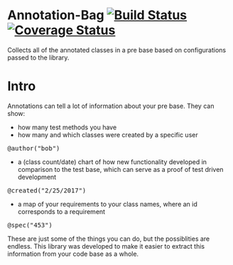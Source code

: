 # Annotation-Bag [![Build Status](https://travis-ci.org/ferenc4/Annotation-Bag.svg?branch=master)](https://travis-ci.org/ferenc4/Annotation-Bag) [![Coverage Status](https://coveralls.io/repos/github/ferenc4/Annotation-Bag/badge.svg?branch=master)](https://coveralls.io/github/ferenc4/Annotation-Bag?branch=master)
Collects all of the annotated classes in a pre base based on configurations passed to the library.

# Intro
Annotations can tell a lot of information about your pre base. They can show:
- how many test methods you have
- how many and which classes were created by a specific user
<pre>
@author("bob")
</pre>
- a (class count/date) chart of how new functionality developed in comparison to the test base, which can serve as a proof of test driven development
<pre>
@created("2/25/2017")
</pre>
- a map of your requirements to your class names, where an id corresponds to a requirement
<pre>
@spec("453")
</pre>

These are just some of the things you can do, but the possiblities are endless.
This library was developed to make it easier to extract this information from your code base as a whole.
